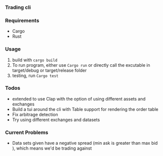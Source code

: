 ### Trading cli 

### Requirements
- Cargo 
- Rust 


### Usage

1. build with ``` cargo build ```
2. To run program, either use ``` Cargo run ``` or directly call the excutable in target/debug or target/release folder
3. testing, run  ``` Cargo test ``` 


### Todos
- extended to use Clap with the option of using different assets and exchanges 
- Build a tui around the cli with Table support for rendering the order table
- Fix arbitrage detection
- Try using different exchanges and datasets

### Current Problems
- Data sets given have a negative spread (min ask is greater than max bid ), which means we'd be trading against 
